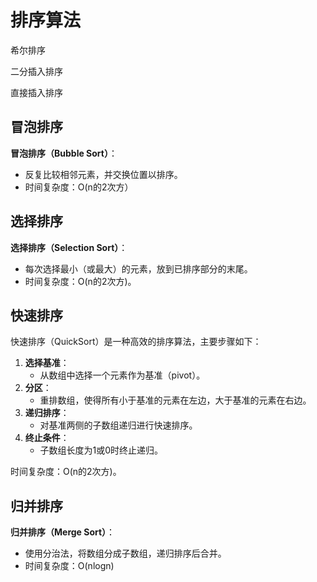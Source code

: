 # 排序算法

希尔排序 

二分插入排序

直接插入排序

## 冒泡排序

**冒泡排序（Bubble Sort）**：

- 反复比较相邻元素，并交换位置以排序。
- 时间复杂度：O(n的2次方）



## 选择排序

**选择排序（Selection Sort）**：

- 每次选择最小（或最大）的元素，放到已排序部分的末尾。
- 时间复杂度：O(n的2次方)。





## 快速排序

快速排序（QuickSort）是一种高效的排序算法，主要步骤如下：

1. **选择基准**：
   - 从数组中选择一个元素作为基准（pivot）。
2. **分区**：
   - 重排数组，使得所有小于基准的元素在左边，大于基准的元素在右边。
3. **递归排序**：
   - 对基准两侧的子数组递归进行快速排序。
4. **终止条件**：
   - 子数组长度为1或0时终止递归。

时间复杂度：O(n的2次方)。



## 归并排序

**归并排序（Merge Sort）**：

- 使用分治法，将数组分成子数组，递归排序后合并。
- 时间复杂度：O(nlog⁡n)

